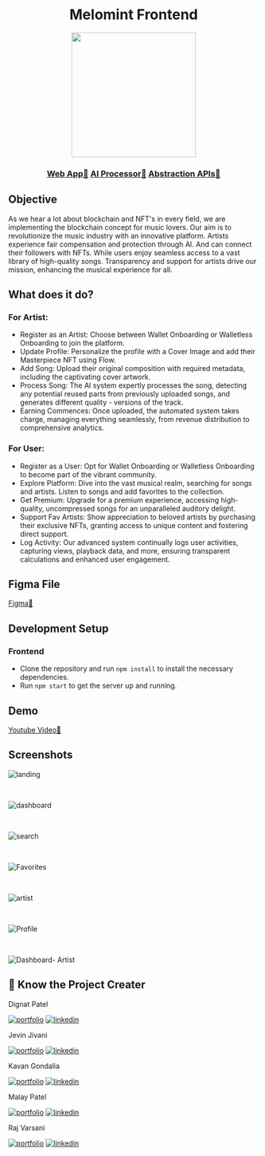<div align="center">
  <h1>Melomint Frontend</h1>

<img src="https://github.com/melomint-dev/.github/assets/74860406/6badefeb-383c-4b18-b2f7-c0608162d645" width="250"/>
</div>
<div align="center">
 <h3><a href="https://melomint.vercel.app/">Web App🔗</a> <a href="https://melomint-infra.centralindia.cloudapp.azure.com/docs/">AI Processor🔗</a> <a href="https://melomint-infra.centralindia.cloudapp.azure.com/api/">Abstraction APIs🔗</a></h3>
  
</div>

## Objective

As we hear a lot about blockchain and NFT's in every field, we are implementing the blockchain concept for music lovers. Our aim is to revolutionize the music industry with an innovative platform. Artists experience fair compensation and protection through AI. And can connect  their followers with NFTs. While users enjoy seamless access to a vast library of high-quality songs. Transparency and support for artists drive our mission, enhancing the musical experience for all. 

## What does it do?

### For Artist:

- Register as an Artist: Choose between Wallet Onboarding or Walletless Onboarding to join the platform.
- Update Profile: Personalize the profile with a Cover Image and add their Masterpiece NFT using Flow.
- Add Song: Upload their original composition with required metadata, including the captivating cover artwork.
- Process Song: The AI system expertly processes the song, detecting any potential reused parts from previously uploaded songs, and generates different quality - versions of the track.
- Earning Commences: Once uploaded, the automated system takes charge, managing everything seamlessly, from revenue distribution to comprehensive analytics.

### For User:

- Register as a User: Opt for Wallet Onboarding or Walletless Onboarding to become part of the vibrant community.
- Explore Platform: Dive into the vast musical realm, searching for songs and artists. Listen to songs and add favorites to the collection.
- Get Premium: Upgrade for a premium experience, accessing high-quality, uncompressed songs for an unparalleled auditory delight.
- Support Fav Artists: Show appreciation to beloved artists by purchasing their exclusive NFTs, granting access to unique content and fostering direct support.
- Log Activity: Our advanced system continually logs user activities, capturing views, playback data, and more, ensuring transparent calculations and enhanced user engagement.

## Figma File

<a href="https://www.figma.com/file/prWWyR3R618kjUelK0MBiW/MeloMint?type=design&node-id=773%3A826&mode=design&t=xtHZSVze7ydC25kq-1">Figma🔗</a></h3>

## Development Setup

### Frontend

- Clone the repository and run `npm install` to install the necessary dependencies.
- Run `npm start` to get the server up and running.

## Demo

<a href="https://www.youtube.com/watch?v=IzBVYDsGlIA">Youtube Video🔗</a></h3>

## Screenshots

![landing](https://github.com/user-attachments/assets/0021cfda-6546-4daa-8f31-a69ecaec1e78)


<br>

![dashboard](https://github.com/user-attachments/assets/ed9f42e9-0c78-491b-876f-a27611497aa2)

<br>

![search](https://github.com/user-attachments/assets/09a4dc07-44dc-4ab8-addf-ee372eb46f1b)

<br>

![Favorites](https://github.com/user-attachments/assets/451e4977-f2a5-4a18-82c9-8082e7ff51ad)

<br>

![artist](https://github.com/user-attachments/assets/14483f66-b598-4ba3-8989-6f26d2905e1a)

<br>

![Profile](https://github.com/user-attachments/assets/81959cbb-aba0-40ae-a43e-9a539ef0a87c)

<br>

![Dashboard- Artist](https://github.com/user-attachments/assets/fb2b29bf-9821-4a3d-b427-48134dfd18f4)


## 🔗 Know the Project Creater

Dignat Patel

[![portfolio](https://img.shields.io/badge/github_portfolio-000?style=for-the-badge&logo=ko-fi&logoColor=white)](https://github.com/digant15803)
[![linkedin](https://img.shields.io/badge/linkedin-0A66C2?style=for-the-badge&logo=linkedin&logoColor=white)](https://www.linkedin.com/in/digant-patel-255375209/)


Jevin Jivani

[![portfolio](https://img.shields.io/badge/github_portfolio-000?style=for-the-badge&logo=ko-fi&logoColor=white)](https://github.com/jevinjivani2507)
[![linkedin](https://img.shields.io/badge/linkedin-0A66C2?style=for-the-badge&logo=linkedin&logoColor=white)](https://www.linkedin.com/in/jevinjivani/)

Kavan Gondalia

[![portfolio](https://img.shields.io/badge/github_portfolio-000?style=for-the-badge&logo=ko-fi&logoColor=white)](https://www.linkedin.com/in/kavania2002/)
[![linkedin](https://img.shields.io/badge/linkedin-0A66C2?style=for-the-badge&logo=linkedin&logoColor=white)](https://github.com/kavania2002)

Malay Patel

[![portfolio](https://img.shields.io/badge/github_portfolio-000?style=for-the-badge&logo=ko-fi&logoColor=white)](https://github.com/malay44)
[![linkedin](https://img.shields.io/badge/linkedin-0A66C2?style=for-the-badge&logo=linkedin&logoColor=white)](https://www.linkedin.com/in/malaypatelau/)

Raj Varsani

[![portfolio](https://img.shields.io/badge/github_portfolio-000?style=for-the-badge&logo=ko-fi&logoColor=white)](https://github.com/RajVarsani)
[![linkedin](https://img.shields.io/badge/linkedin-0A66C2?style=for-the-badge&logo=linkedin&logoColor=white)](https://www.linkedin.com/in/varsani-raj/)

